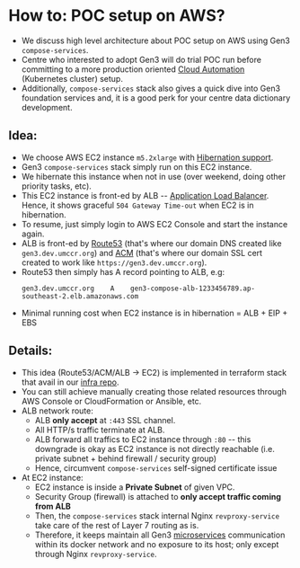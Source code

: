 # How to: POC setup on AWS?

- We discuss high level architecture about POC setup on AWS using Gen3 `compose-services`.
- Centre who interested to adopt Gen3 will do trial POC run before committing to a more production oriented [Cloud Automation](https://gen3.org/resources/operator/) (Kubernetes cluster) setup.
- Additionally, `compose-services` stack also gives a quick dive into Gen3 foundation services and, it is a good perk for your centre data dictionary development.

## Idea:

- We choose AWS EC2 instance `m5.2xlarge` with [Hibernation support](https://aws.amazon.com/blogs/aws/new-hibernate-your-ec2-instances/).
- Gen3 `compose-services` stack simply run on this EC2 instance.
- We hibernate this instance when not in use (over weekend, doing other priority tasks, etc).
- This EC2 instance is front-ed by ALB -- [Application Load Balancer](https://docs.aws.amazon.com/elasticloadbalancing/latest/application/introduction.html). Hence, it shows graceful `504 Gateway Time-out` when EC2 is in hibernation.
- To resume, just simply login to AWS EC2 Console and start the instance again.
- ALB is front-ed by [Route53](https://aws.amazon.com/route53/) (that's where our domain DNS created like `gen3.dev.umccr.org`) and [ACM](https://aws.amazon.com/certificate-manager/) (that's where our domain SSL cert created to work like `https://gen3.dev.umccr.org`).
- Route53 then simply has A record pointing to ALB, e.g:
  ```
  gen3.dev.umccr.org	A    gen3-compose-alb-1233456789.ap-southeast-2.elb.amazonaws.com
  ```
- Minimal running cost when EC2 instance is in hibernation = ALB + EIP + EBS

## Details:

- This idea (Route53/ACM/ALB -> EC2) is implemented in terraform stack that avail in our [infra repo](https://github.com/umccr/infrastructure/tree/master/terraform/stacks/gen3_compose).
- You can still achieve manually creating those related resources through AWS Console or CloudFormation or Ansible, etc.
- ALB network route:
  - ALB **only accept** at `:443` SSL channel. 
  - All HTTP/s traffic terminate at ALB.
  - ALB forward all traffics to EC2 instance through `:80` -- this downgrade is okay as EC2 instance is not directly reachable (i.e. private subnet + behind firewall / security group)
  - Hence, circumvent `compose-services` self-signed certificate issue
- At EC2 instance:
  - EC2 instance is inside a **Private Subnet** of given VPC.
  - Security Group (firewall) is attached to **only accept traffic coming from ALB**
  - Then, the `compose-services` stack internal Nginx `revproxy-service` take care of the rest of Layer 7 routing as is.
  - Therefore, it keeps maintain all Gen3 [microservices](https://gen3.org/resources/developer/microservice/) communication within its docker network and no exposure to its host; only except through Nginx `revproxy-service`.
  
